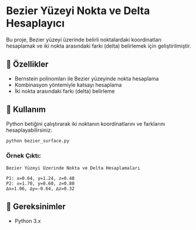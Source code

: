 # Bezier Yüzeyi Nokta ve Delta Hesaplayıcı

Bu proje, Bezier yüzeyi üzerinde belirli noktalardaki koordinatları hesaplamak ve iki nokta arasındaki farkı (delta) belirlemek için geliştirilmiştir.

## 🚀 Özellikler
- Bernstein polinomları ile Bezier yüzeyinde nokta hesaplama
- Kombinasyon yöntemiyle katsayı hesaplama
- İki nokta arasındaki farkı (delta) belirleme

## 📜 Kullanım

Python betiğini çalıştırarak iki noktanın koordinatlarını ve farklarını hesaplayabilirsiniz:

```bash
python bezier_surface.py
```

### Örnek Çıktı:
```
Bezier Yüzeyi Üzerinde Nokta ve Delta Hesaplamaları

P1: x=0.64, y=1.24, z=0.48
P2: x=1.70, y=0.60, z=0.80
∆x=1.06, ∆y=-0.64, ∆z=0.32
```

## 📌 Gereksinimler
- Python 3.x 
